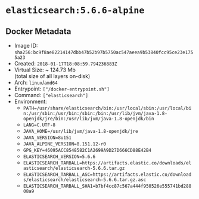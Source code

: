 # `elasticsearch:5.6.6-alpine`

## Docker Metadata

- Image ID: `sha256:bc9f8ae82214147dbb47b52b97b5750ac547aeea9b53840fcc95ce23e1755a23`
- Created: `2018-01-17T18:08:59.794236883Z`
- Virtual Size: ~ 124.73 Mb  
  (total size of all layers on-disk)
- Arch: `linux`/`amd64`
- Entrypoint: `["/docker-entrypoint.sh"]`
- Command: `["elasticsearch"]`
- Environment:
  - `PATH=/usr/share/elasticsearch/bin:/usr/local/sbin:/usr/local/bin:/usr/sbin:/usr/bin:/sbin:/bin:/usr/lib/jvm/java-1.8-openjdk/jre/bin:/usr/lib/jvm/java-1.8-openjdk/bin`
  - `LANG=C.UTF-8`
  - `JAVA_HOME=/usr/lib/jvm/java-1.8-openjdk/jre`
  - `JAVA_VERSION=8u151`
  - `JAVA_ALPINE_VERSION=8.151.12-r0`
  - `GPG_KEY=46095ACC8548582C1A2699A9D27D666CD88E42B4`
  - `ELASTICSEARCH_VERSION=5.6.6`
  - `ELASTICSEARCH_TARBALL=https://artifacts.elastic.co/downloads/elasticsearch/elasticsearch-5.6.6.tar.gz`
  - `ELASTICSEARCH_TARBALL_ASC=https://artifacts.elastic.co/downloads/elasticsearch/elasticsearch-5.6.6.tar.gz.asc`
  - `ELASTICSEARCH_TARBALL_SHA1=b7bf4cc87c567a444f950526e555741bd28808a9`
